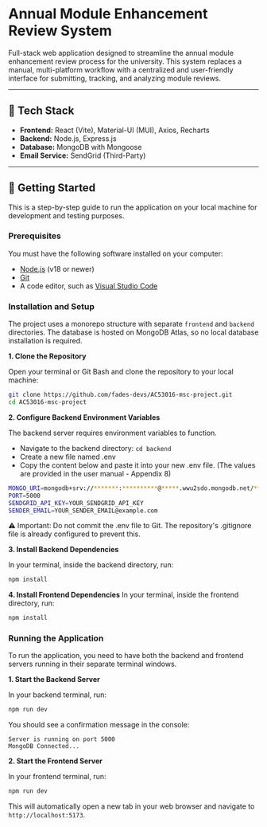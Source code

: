 # Annual Module Enhancement Review System

Full-stack web application designed to streamline the annual module enhancement review process for the university. This system replaces a manual, multi-platform workflow with a centralized and user-friendly interface for submitting, tracking, and analyzing module reviews.

---

## 🚀 Tech Stack

* **Frontend:** React (Vite), Material-UI (MUI), Axios, Recharts
* **Backend:** Node.js, Express.js
* **Database:** MongoDB with Mongoose
* **Email Service:** SendGrid (Third-Party)

---

## 🏁 Getting Started

This is a step-by-step guide to run the application on your local machine for development and testing purposes.

### Prerequisites

You must have the following software installed on your computer:
* [Node.js](https://nodejs.org/) (v18 or newer)
* [Git](https://git-scm.com/)
* A code editor, such as [Visual Studio Code](https://code.visualstudio.com/)

### Installation and Setup

The project uses a monorepo structure with separate `frontend` and `backend` directories. The database is hosted on MongoDB Atlas, so no local database installation is required.

**1. Clone the Repository**

Open your terminal or Git Bash and clone the repository to your local machine:
```bash
git clone https://github.com/fades-devs/AC53016-msc-project.git
cd AC53016-msc-project
```

**2. Configure Backend Environment Variables**

The backend server requires environment variables to function.
* Navigate to the backend directory: ```cd backend ```
* Create a new file named .env
* Copy the content below and paste it into your new .env file.
  (The values are provided in the user manual - Appendix 8)
```bash
MONGO_URI=mongodb+srv://*******:**********@*****.wwu2sdo.mongodb.net/*******?retryWrites=true&w=majority&appName=******
PORT=5000
SENDGRID_API_KEY=YOUR_SENDGRID_API_KEY
SENDER_EMAIL=YOUR_SENDER_EMAIL@example.com
```
⚠️ Important: Do not commit the .env file to Git. The repository's .gitignore file is already configured to prevent this.


**3. Install Backend Dependencies**

In your terminal, inside the backend directory, run:
```bash
npm install
```

**4. Install Frontend Dependencies**
In your terminal, inside the frontend directory, run:
```bash
npm install
```

### Running the Application

To run the application, you need to have both the backend and frontend servers running in their separate terminal windows.

**1. Start the Backend Server**

In your backend terminal, run:
```bash
npm run dev
```

You should see a confirmation message in the console:
```
Server is running on port 5000
MongoDB Connected...
```

**2. Start the Frontend Server**

In your frontend terminal, run:
```bash
npm run dev
```

This will automatically open a new tab in your web browser and navigate to ``` http://localhost:5173 ```.
